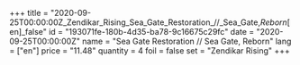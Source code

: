 +++
title = "2020-09-25T00:00:00Z_Zendikar_Rising_Sea_Gate_Restoration_//_Sea_Gate,_Reborn_[en]_false"
id = "193071fe-180b-4d35-ba78-9c16675c29fc"
date = "2020-09-25T00:00:00Z"
name = "Sea Gate Restoration // Sea Gate, Reborn"
lang = ["en"]
price = "11.48"
quantity = 4
foil = false
set = "Zendikar Rising"
+++

